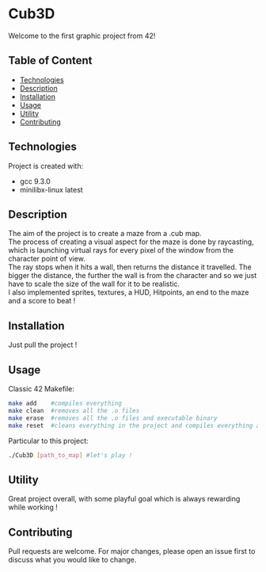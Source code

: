 # Cub3D
Welcome to the first graphic project from 42!

## Table of Content

* [Technologies](#technologies)
* [Description](#description)
* [Installation](#installation)
* [Usage](#usage)
* [Utility](#utility)
* [Contributing](#contributing)

## Technologies

Project is created with:
* gcc 9.3.0
* minilibx-linux latest

## Description

The aim of the project is to create a maze from a .cub map.\
The process of creating a visual aspect for the maze is done by raycasting, which is launching virtual rays for every pixel of the window from the character point of view.\
The ray stops when it hits a wall, then returns the distance it travelled.
The bigger the distance, the further the wall is from the character and so we just have to scale the size of the wall for it to be realistic.\
I also implemented sprites, textures, a HUD, Hitpoints, an end to the maze and a score to beat !

## Installation

Just pull the project !

## Usage

Classic 42 Makefile:
````sh
make add	#compiles everything
make clean	#removes all the .o files
make erase	#removes all the .o files and executable binary
make reset	#cleans everything in the project and compiles everything again
````

Particular to this project:
````sh
./Cub3D [path_to_map] #let's play !
````

## Utility

Great project overall, with some playful goal which is always rewarding while working !

## Contributing

Pull requests are welcome. For major changes, please open an issue first to discuss what you would like to change.
